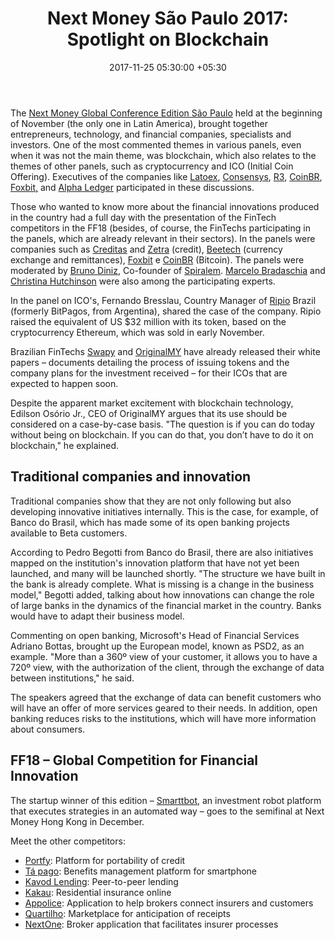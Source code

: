 ﻿---
title: 'Next Money São Paulo 2017: Spotlight on Blockchain'
date: 2017-11-25 05:30:00 +05:30
categories:
- Blockchain
- Fintech
- Insights
tags:
- Alpha Ledger
- Appolice
- Asia
- BeeTech
- BitPagos
- Blockchain
- Brazil
- CoinBR
- ConsenSys
- Creditas
- Europe
- Foxbit
- Foxbit e CoinBR
- insights
- Kakau
- Kavod Lending
- Latoex
- Next Money São Paulo 2017
- NextOne
- OriginalMy
- Portfy
- Quartilho
- R3
- Ripio
- SmarttBot
- Spiralem
- Swapy
- Tá pago
- US
- Zetra
Person: Mariana Rodrigues
category:
- Blockchain
- Fintech
- Insights
Markets:
- Alpha Ledger
- Appolice
- Asia
- BeeTech
- BitPagos
- Blockchain
- Brazil
- CoinBR
- ConsenSys
- Creditas
- Europe
- Foxbit
- Foxbit e CoinBR
- insights
- Kakau
- Kavod Lending
- Latoex
- Next Money São Paulo 2017
- NextOne
- OriginalMy
- Portfy
- Quartilho
- R3
- Ripio
- SmarttBot
- Spiralem
- Swapy
- Tá pago
- US
- Zetra
type: post
status: publish
layout: post
---

<p>The <a href="https://sp17.nextmoney.org/">Next Money Global Conference Edition São Paulo</a> held at the beginning of November (the only one in Latin America), brought together entrepreneurs, technology, and financial companies, specialists and investors. One of the most commented themes in various panels, even when it was not the main theme, was blockchain, which also relates to the themes of other panels, such as cryptocurrency and ICO (Initial Coin Offering). Executives of the companies like <a href="https://latoex.com/">Latoex</a>, <a href="https://consensys.net/">Consensys</a>, <a href="https://www.r3.com/">R3</a>, <a href="https://www.coinbr.net/">CoinBR</a>, <a href="https://foxbit.exchange/">Foxbit,</a> and <a href="https://alphaledger.com/">Alpha Ledger</a> participated in these discussions. </p>
<p>Those who wanted to know more about the financial innovations produced in the country had a full day with the presentation of the FinTech competitors in the FF18 (besides, of course, the FinTechs participating in the panels, which are already relevant in their sectors). In the panels were companies such as <a href="http://www.creditas.com.br/%E2%80%8E">Creditas</a> and <a href="https://www.zetrasoft.com.br/">Zetra</a> (credit), <a href="https://beetech.global/en.html">Beetech</a> (currency exchange and remittances), <a href="https://foxbit.exchange/">Foxbit</a> e <a href="https://www.coinbr.net/">CoinBR</a> (Bitcoin). The panels were moderated by <a href="https://www.linkedin.com/in/bruno-diniz-a9540a11/">Bruno Diniz</a>, Co-founder of <a href="http://www.spiralem.com/">Spiralem</a>. <a href="https://www.linkedin.com/in/marcelo-bradaschia-937100/">Marcelo Bradaschia</a> and <a href="https://www.linkedin.com/in/christina-orssich-hutchinson-b857019/">Christina Hutchinson</a> were also among the participating experts.</p>
<p>In the panel on ICO's, Fernando Bresslau, Country Manager of <a href="https://www.ripio.com/en/">Ripio</a> Brazil (formerly BitPagos, from Argentina), shared the case of the company. Ripio raised the equivalent of US $32 million with its token, based on the cryptocurrency Ethereum, which was sold in early November.</p>
<p>Brazilian FinTechs <a href="https://www.swapy.network/">Swapy</a> and <a href="https://originalmy.com/">OriginalMY</a> have already released their white papers – documents detailing the process of issuing tokens and the company plans for the investment received – for their ICOs that are expected to happen soon.</p>
<p>Despite the apparent market excitement with blockchain technology, Edilson Osório Jr., CEO of OriginalMY argues that its use should be considered on a case-by-case basis. "The question is if you can do today without being on blockchain. If you can do that, you don’t have to do it on blockchain," he explained.</p>
<h2>Traditional companies and innovation</h2>
<p>Traditional companies show that they are not only following but also developing innovative initiatives internally. This is the case, for example, of Banco do Brasil, which has made some of its open banking projects available to Beta customers.</p>
<p>According to Pedro Begotti from Banco do Brasil, there are also initiatives mapped on the institution's innovation platform that have not yet been launched, and many will be launched shortly. "The structure we have built in the bank is already complete. What is missing is a change in the business model," Begotti added, talking about how innovations can change the role of large banks in the dynamics of the financial market in the country. Banks would have to adapt their business model.</p>
<p>Commenting on open banking, Microsoft's Head of Financial Services Adriano Bottas, brought up the European model, known as PSD2, as an example. "More than a 360º view of your customer, it allows you to have a 720º view, with the authorization of the client, through the exchange of data between institutions," he said. </p>
<p>The speakers agreed that the exchange of data can benefit customers who will have an offer of more services geared to their needs. In addition, open banking reduces risks to the institutions, which will have more information about consumers.</p>
<h2>FF18 – Global Competition for Financial Innovation</h2>
<p>The startup winner of this edition – <a href="https://smarttbot.com/">Smarttbot</a>, an investment robot platform that executes strategies in an automated way – goes to the semifinal at Next Money Hong Kong in December. </p>
<p>Meet the other competitors:</p>
<ul>
<li style="font-weight: 400;"><a href="https://www.portfy.com.br/">Portfy</a>: Platform for portability of credit </li>
<li style="font-weight: 400;"><a href="https://www.tapago.net/#">Tá pago</a>: Benefits management platform for smartphone</li>
<li style="font-weight: 400;"><a href="http://www.kavodlending.com/">Kavod Lending</a>: Peer-to-peer lending</li>
<li style="font-weight: 400;"><a href="https://kakau.co/">Kakau</a>: Residential insurance online </li>
<li style="font-weight: 400;"><a href="https://www.appolice.me/">Appolice</a>: Application to help brokers connect insurers and customers</li>
<li style="font-weight: 400;"><a href="http://www.quartilho.com/">Quartilho</a>: Marketplace for anticipation of receipts</li>
<li style="font-weight: 400;"><a href="http://nxt1.com.br/">NextOne</a>: Broker application that facilitates insurer processes</li>
</ul>
